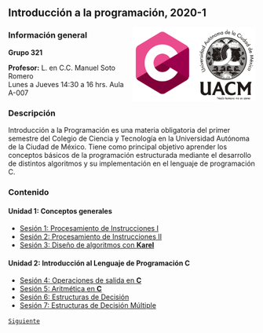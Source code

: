 ## Introducción a la programación, 2020-1

<img src="imagenes/logo.png" align="right" width="250" height="150">

### Información general

**Grupo 321**

**Profesor:** L. en C.C. Manuel Soto Romero  
Lunes a Jueves 14:30 a 16 hrs. Aula A-007

### Descripción

Introducción a la Programación es una materia obligatoria del primer semestre del Colegio de Ciencia y Tecnología en la Universidad Autónoma de la Ciudad de México. Tiene como principal objetivo aprender los conceptos básicos de la programación estructurada mediante el desarrollo de distintos algoritmos y su implementación en el lenguaje de programación C.

### Contenido

#### Unidad 1: Conceptos generales

- [Sesión 1: Procesamiento de Instrucciones I](sesion01/README.md)
- [Sesión 2: Procesamiento de Instrucciones II](sesion02/README.md)
- [Sesión 3: Diseño de algoritmos con __Karel__](sesion03/README.md)

#### Unidad 2: Introducción al Lenguaje de Programación __C__

- [Sesión 4: Operaciones de salida en __C__](sesion04/README.md)
- [Sesión 5: Aritmética en __C__](sesion05/README.md)
- [Sesión 6: Estructuras de Decisión](sesion06/README.md)
- [Sesión 7: Estructuras de Decisión Múltiple](sesion07/README.md)

[`Siguiente`](sesion01/README.md)
